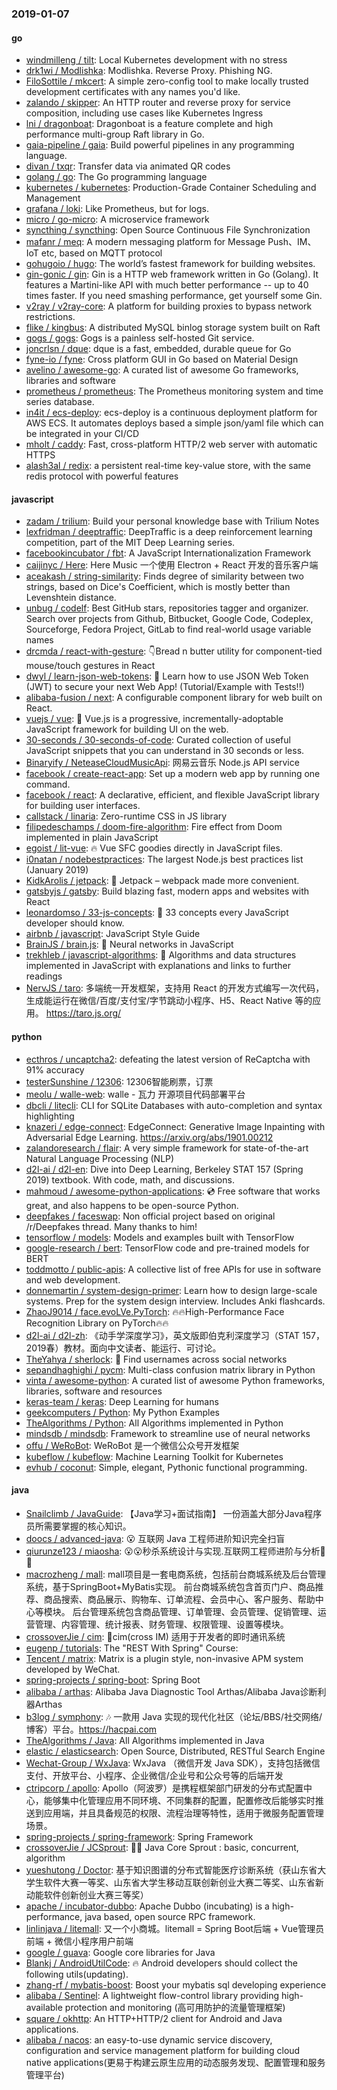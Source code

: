 ### 2019-01-07

#### go
* [windmilleng / tilt](https://github.com/windmilleng/tilt): Local Kubernetes development with no stress
* [drk1wi / Modlishka](https://github.com/drk1wi/Modlishka): Modlishka. Reverse Proxy. Phishing NG.
* [FiloSottile / mkcert](https://github.com/FiloSottile/mkcert): A simple zero-config tool to make locally trusted development certificates with any names you'd like.
* [zalando / skipper](https://github.com/zalando/skipper): An HTTP router and reverse proxy for service composition, including use cases like Kubernetes Ingress
* [lni / dragonboat](https://github.com/lni/dragonboat): Dragonboat is a feature complete and high performance multi-group Raft library in Go.
* [gaia-pipeline / gaia](https://github.com/gaia-pipeline/gaia): Build powerful pipelines in any programming language.
* [divan / txqr](https://github.com/divan/txqr): Transfer data via animated QR codes
* [golang / go](https://github.com/golang/go): The Go programming language
* [kubernetes / kubernetes](https://github.com/kubernetes/kubernetes): Production-Grade Container Scheduling and Management
* [grafana / loki](https://github.com/grafana/loki): Like Prometheus, but for logs.
* [micro / go-micro](https://github.com/micro/go-micro): A microservice framework
* [syncthing / syncthing](https://github.com/syncthing/syncthing): Open Source Continuous File Synchronization
* [mafanr / meq](https://github.com/mafanr/meq): A modern messaging platform for Message Push、IM、IoT etc, based on MQTT protocol
* [gohugoio / hugo](https://github.com/gohugoio/hugo): The world’s fastest framework for building websites.
* [gin-gonic / gin](https://github.com/gin-gonic/gin): Gin is a HTTP web framework written in Go (Golang). It features a Martini-like API with much better performance -- up to 40 times faster. If you need smashing performance, get yourself some Gin.
* [v2ray / v2ray-core](https://github.com/v2ray/v2ray-core): A platform for building proxies to bypass network restrictions.
* [flike / kingbus](https://github.com/flike/kingbus): A distributed MySQL binlog storage system built on Raft
* [gogs / gogs](https://github.com/gogs/gogs): Gogs is a painless self-hosted Git service.
* [joncrlsn / dque](https://github.com/joncrlsn/dque): dque is a fast, embedded, durable queue for Go
* [fyne-io / fyne](https://github.com/fyne-io/fyne): Cross platform GUI in Go based on Material Design
* [avelino / awesome-go](https://github.com/avelino/awesome-go): A curated list of awesome Go frameworks, libraries and software
* [prometheus / prometheus](https://github.com/prometheus/prometheus): The Prometheus monitoring system and time series database.
* [in4it / ecs-deploy](https://github.com/in4it/ecs-deploy): ecs-deploy is a continuous deployment platform for AWS ECS. It automates deploys based a simple json/yaml file which can be integrated in your CI/CD
* [mholt / caddy](https://github.com/mholt/caddy): Fast, cross-platform HTTP/2 web server with automatic HTTPS
* [alash3al / redix](https://github.com/alash3al/redix): a persistent real-time key-value store, with the same redis protocol with powerful features

#### javascript
* [zadam / trilium](https://github.com/zadam/trilium): Build your personal knowledge base with Trilium Notes
* [lexfridman / deeptraffic](https://github.com/lexfridman/deeptraffic): DeepTraffic is a deep reinforcement learning competition, part of the MIT Deep Learning series.
* [facebookincubator / fbt](https://github.com/facebookincubator/fbt): A JavaScript Internationalization Framework
* [caijinyc / Here](https://github.com/caijinyc/Here): Here Music 一个使用 Electron + React 开发的音乐客户端
* [aceakash / string-similarity](https://github.com/aceakash/string-similarity): Finds degree of similarity between two strings, based on Dice's Coefficient, which is mostly better than Levenshtein distance.
* [unbug / codelf](https://github.com/unbug/codelf): Best GitHub stars, repositories tagger and organizer. Search over projects from Github, Bitbucket, Google Code, Codeplex, Sourceforge, Fedora Project, GitLab to find real-world usage variable names
* [drcmda / react-with-gesture](https://github.com/drcmda/react-with-gesture): 👇Bread n butter utility for component-tied mouse/touch gestures in React
* [dwyl / learn-json-web-tokens](https://github.com/dwyl/learn-json-web-tokens): 🔐 Learn how to use JSON Web Token (JWT) to secure your next Web App! (Tutorial/Example with Tests!!)
* [alibaba-fusion / next](https://github.com/alibaba-fusion/next): A configurable component library for web built on React.
* [vuejs / vue](https://github.com/vuejs/vue): 🖖 Vue.js is a progressive, incrementally-adoptable JavaScript framework for building UI on the web.
* [30-seconds / 30-seconds-of-code](https://github.com/30-seconds/30-seconds-of-code): Curated collection of useful JavaScript snippets that you can understand in 30 seconds or less.
* [Binaryify / NeteaseCloudMusicApi](https://github.com/Binaryify/NeteaseCloudMusicApi): 网易云音乐 Node.js API service
* [facebook / create-react-app](https://github.com/facebook/create-react-app): Set up a modern web app by running one command.
* [facebook / react](https://github.com/facebook/react): A declarative, efficient, and flexible JavaScript library for building user interfaces.
* [callstack / linaria](https://github.com/callstack/linaria): Zero-runtime CSS in JS library
* [filipedeschamps / doom-fire-algorithm](https://github.com/filipedeschamps/doom-fire-algorithm): Fire effect from Doom implemented in plain JavaScript
* [egoist / lit-vue](https://github.com/egoist/lit-vue): 🔥 Vue SFC goodies directly in JavaScript files.
* [i0natan / nodebestpractices](https://github.com/i0natan/nodebestpractices): The largest Node.js best practices list (January 2019)
* [KidkArolis / jetpack](https://github.com/KidkArolis/jetpack): 🚀 Jetpack – webpack made more convenient.
* [gatsbyjs / gatsby](https://github.com/gatsbyjs/gatsby): Build blazing fast, modern apps and websites with React
* [leonardomso / 33-js-concepts](https://github.com/leonardomso/33-js-concepts): 📜 33 concepts every JavaScript developer should know.
* [airbnb / javascript](https://github.com/airbnb/javascript): JavaScript Style Guide
* [BrainJS / brain.js](https://github.com/BrainJS/brain.js): 🤖 Neural networks in JavaScript
* [trekhleb / javascript-algorithms](https://github.com/trekhleb/javascript-algorithms): 📝 Algorithms and data structures implemented in JavaScript with explanations and links to further readings
* [NervJS / taro](https://github.com/NervJS/taro): 多端统一开发框架，支持用 React 的开发方式编写一次代码，生成能运行在微信/百度/支付宝/字节跳动小程序、H5、React Native 等的应用。 https://taro.js.org/

#### python
* [ecthros / uncaptcha2](https://github.com/ecthros/uncaptcha2): defeating the latest version of ReCaptcha with 91% accuracy
* [testerSunshine / 12306](https://github.com/testerSunshine/12306): 12306智能刷票，订票
* [meolu / walle-web](https://github.com/meolu/walle-web): walle - 瓦力 开源项目代码部署平台
* [dbcli / litecli](https://github.com/dbcli/litecli): CLI for SQLite Databases with auto-completion and syntax highlighting
* [knazeri / edge-connect](https://github.com/knazeri/edge-connect): EdgeConnect: Generative Image Inpainting with Adversarial Edge Learning. https://arxiv.org/abs/1901.00212
* [zalandoresearch / flair](https://github.com/zalandoresearch/flair): A very simple framework for state-of-the-art Natural Language Processing (NLP)
* [d2l-ai / d2l-en](https://github.com/d2l-ai/d2l-en): Dive into Deep Learning, Berkeley STAT 157 (Spring 2019) textbook. With code, math, and discussions.
* [mahmoud / awesome-python-applications](https://github.com/mahmoud/awesome-python-applications): 💿 Free software that works great, and also happens to be open-source Python.
* [deepfakes / faceswap](https://github.com/deepfakes/faceswap): Non official project based on original /r/Deepfakes thread. Many thanks to him!
* [tensorflow / models](https://github.com/tensorflow/models): Models and examples built with TensorFlow
* [google-research / bert](https://github.com/google-research/bert): TensorFlow code and pre-trained models for BERT
* [toddmotto / public-apis](https://github.com/toddmotto/public-apis): A collective list of free APIs for use in software and web development.
* [donnemartin / system-design-primer](https://github.com/donnemartin/system-design-primer): Learn how to design large-scale systems. Prep for the system design interview. Includes Anki flashcards.
* [ZhaoJ9014 / face.evoLVe.PyTorch](https://github.com/ZhaoJ9014/face.evoLVe.PyTorch): 🔥🔥High-Performance Face Recognition Library on PyTorch🔥🔥
* [d2l-ai / d2l-zh](https://github.com/d2l-ai/d2l-zh): 《动手学深度学习》，英文版即伯克利深度学习（STAT 157，2019春）教材。面向中文读者、能运行、可讨论。
* [TheYahya / sherlock](https://github.com/TheYahya/sherlock): 🔎 Find usernames across social networks
* [sepandhaghighi / pycm](https://github.com/sepandhaghighi/pycm): Multi-class confusion matrix library in Python
* [vinta / awesome-python](https://github.com/vinta/awesome-python): A curated list of awesome Python frameworks, libraries, software and resources
* [keras-team / keras](https://github.com/keras-team/keras): Deep Learning for humans
* [geekcomputers / Python](https://github.com/geekcomputers/Python): My Python Examples
* [TheAlgorithms / Python](https://github.com/TheAlgorithms/Python): All Algorithms implemented in Python
* [mindsdb / mindsdb](https://github.com/mindsdb/mindsdb): Framework to streamline use of neural networks
* [offu / WeRoBot](https://github.com/offu/WeRoBot): WeRoBot 是一个微信公众号开发框架
* [kubeflow / kubeflow](https://github.com/kubeflow/kubeflow): Machine Learning Toolkit for Kubernetes
* [evhub / coconut](https://github.com/evhub/coconut): Simple, elegant, Pythonic functional programming.

#### java
* [Snailclimb / JavaGuide](https://github.com/Snailclimb/JavaGuide): 【Java学习+面试指南】 一份涵盖大部分Java程序员所需要掌握的核心知识。
* [doocs / advanced-java](https://github.com/doocs/advanced-java): 😮 互联网 Java 工程师进阶知识完全扫盲
* [qiurunze123 / miaosha](https://github.com/qiurunze123/miaosha): 😮😮秒杀系统设计与实现.互联网工程师进阶与分析🙋🐓
* [macrozheng / mall](https://github.com/macrozheng/mall): mall项目是一套电商系统，包括前台商城系统及后台管理系统，基于SpringBoot+MyBatis实现。 前台商城系统包含首页门户、商品推荐、商品搜索、商品展示、购物车、订单流程、会员中心、客户服务、帮助中心等模块。 后台管理系统包含商品管理、订单管理、会员管理、促销管理、运营管理、内容管理、统计报表、财务管理、权限管理、设置等模块。
* [crossoverJie / cim](https://github.com/crossoverJie/cim): 📲cim(cross IM) 适用于开发者的即时通讯系统
* [eugenp / tutorials](https://github.com/eugenp/tutorials): The "REST With Spring" Course:
* [Tencent / matrix](https://github.com/Tencent/matrix): Matrix is a plugin style, non-invasive APM system developed by WeChat.
* [spring-projects / spring-boot](https://github.com/spring-projects/spring-boot): Spring Boot
* [alibaba / arthas](https://github.com/alibaba/arthas): Alibaba Java Diagnostic Tool Arthas/Alibaba Java诊断利器Arthas
* [b3log / symphony](https://github.com/b3log/symphony): 🎶 一款用 Java 实现的现代化社区（论坛/BBS/社交网络/博客）平台。https://hacpai.com
* [TheAlgorithms / Java](https://github.com/TheAlgorithms/Java): All Algorithms implemented in Java
* [elastic / elasticsearch](https://github.com/elastic/elasticsearch): Open Source, Distributed, RESTful Search Engine
* [Wechat-Group / WxJava](https://github.com/Wechat-Group/WxJava): WxJava （微信开发 Java SDK），支持包括微信支付、开放平台、小程序、企业微信/企业号和公众号等的后端开发
* [ctripcorp / apollo](https://github.com/ctripcorp/apollo): Apollo（阿波罗）是携程框架部门研发的分布式配置中心，能够集中化管理应用不同环境、不同集群的配置，配置修改后能够实时推送到应用端，并且具备规范的权限、流程治理等特性，适用于微服务配置管理场景。
* [spring-projects / spring-framework](https://github.com/spring-projects/spring-framework): Spring Framework
* [crossoverJie / JCSprout](https://github.com/crossoverJie/JCSprout): 👨‍🎓 Java Core Sprout : basic, concurrent, algorithm
* [yueshutong / Doctor](https://github.com/yueshutong/Doctor): 基于知识图谱的分布式智能医疗诊断系统（获山东省大学生软件大赛一等奖、山东省大学生移动互联创新创业大赛二等奖、山东省新动能软件创新创业大赛三等奖）
* [apache / incubator-dubbo](https://github.com/apache/incubator-dubbo): Apache Dubbo (incubating) is a high-performance, java based, open source RPC framework.
* [linlinjava / litemall](https://github.com/linlinjava/litemall): 又一个小商城。litemall = Spring Boot后端 + Vue管理员前端 + 微信小程序用户前端
* [google / guava](https://github.com/google/guava): Google core libraries for Java
* [Blankj / AndroidUtilCode](https://github.com/Blankj/AndroidUtilCode): 🔥 Android developers should collect the following utils(updating).
* [zhang-rf / mybatis-boost](https://github.com/zhang-rf/mybatis-boost): Boost your mybatis sql developing experience
* [alibaba / Sentinel](https://github.com/alibaba/Sentinel): A lightweight flow-control library providing high-available protection and monitoring (高可用防护的流量管理框架)
* [square / okhttp](https://github.com/square/okhttp): An HTTP+HTTP/2 client for Android and Java applications.
* [alibaba / nacos](https://github.com/alibaba/nacos): an easy-to-use dynamic service discovery, configuration and service management platform for building cloud native applications(更易于构建云原生应用的动态服务发现、配置管理和服务管理平台)
